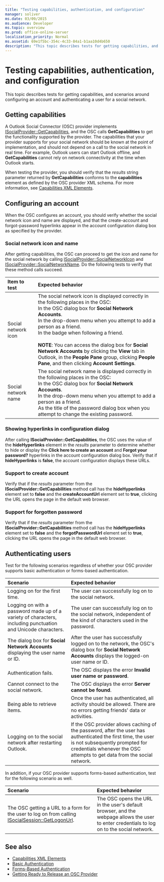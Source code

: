 ```yaml
---
title: "Testing capabilities, authentication, and configuration"
manager: soliver
ms.date: 03/09/2015
ms.audience: Developer
ms.topic: overview
ms.prod: office-online-server
localization_priority: Normal
ms.assetid: 69e1f5bc-354c-4c33-84a1-b1aa10d4b650
description: "This topic describes tests for getting capabilities, and scenarios around configuring an account and authenticating a user for a social network."
---
```


# Testing capabilities, authentication, and configuration

This topic describes tests for getting capabilities, and scenarios around configuring an account and authenticating a user for a social network.
  
## Getting capabilities

A Outlook Social Connector (OSC) provider implements [ISocialProvider::GetCapabilities](isocialprovider-getcapabilities.md), and the OSC calls **GetCapabilities** to get the functionality supported by the provider. The capabilities that your provider supports for your social network should be known at the point of implementation, and should not depend on a call to the social network in real time. For example, Outlook users can start Outlook offline, and **GetCapabilities** cannot rely on network connectivity at the time when Outlook starts. 
  
When testing the provider, you should verify that the  _results_ string parameter returned by **GetCapabilities** conforms to the **capabilities** element as defined by the OSC provider XML schema. For more information, see [Capabilities XML Elements](capabilities-xml-elements.md).
  
## Configuring an account

When the OSC configures an account, you should verify whether the social network icon and name are displayed, and that the create-account and forgot-password hyperlinks appear in the account configuration dialog box as specified by the provider.
  
### Social network icon and name

After getting capabilities, the OSC can proceed to get the icon and name for the social network by calling [ISocialProvider::SocialNetworkIcon](isocialprovider-socialnetworkicon.md) and [ISocialProvider::SocialNetworkName](isocialprovider-socialnetworkname.md). Do the following tests to verify that these method calls succeed.
  
|**Item to test**|**Expected behavior**|
|:-----|:-----|
|Social network icon  <br/> | The social network icon is displayed correctly in the following places in the OSC:  <br/>  In the OSC dialog box for **Social Network Accounts**.  <br/>  In the drop-down menu when you attempt to add a person as a friend.  <br/>  In the badge when following a friend.  <br/> <br/>**NOTE**:  You can access the dialog box for **Social Network Accounts** by clicking the **View** tab in Outlook, in the **People Pane** group, clicking **People Pane**, and then clicking **Account Settings**.           |
|Social network name  <br/> | The social network name is displayed correctly in the following places in the OSC:  <br/>  In the OSC dialog box for **Social Network Accounts**.  <br/>  In the drop-down menu when you attempt to add a person as a friend.  <br/>  As the title of the password dialog box when you attempt to change the existing password.  <br/> |
   
### Showing hyperlinks in configuration dialog

After calling **ISocialProvider::GetCapabilities**, the OSC uses the value of the **hideHyperlinks** element in the  _results_ parameter to determine whether to hide or display the **Click here to create an account** and **Forgot your password?** hyperlinks in the account configuration dialog box. Verify that if **hideHyperlinks** is **false**, the account configuration displays these URLs.
  
### Support to create account

Verify that if the  _results_ parameter from the **ISocialProvider::GetCapabilities** method call has the **hideHyperlinks** element set to **false** and the **createAccountUrl** element set to **true**, clicking the URL opens the page in the default web browser.
  
### Support for forgotten password

Verify that if the  _results_ parameter from the **ISocialProvider::GetCapabilities** method call has the **hideHyperlinks** element set to **false** and the **forgotPasswordUrl** element set to **true**, clicking the URL opens the page in the default web browser.
  
## Authenticating users

Test for the following scenarios regardless of whether your OSC provider supports basic authentication or forms-based authentication.
  
|**Scenario**|**Expected behavior**|
|:-----|:-----|
|Logging on for the first time.  <br/> |The user can successfully log on to the social network.  <br/> |
|Logging on with a password made up of a variety of characters, including punctuation and Unicode characters.  <br/> |The user can successfully log on to the social network, independent of the kind of characters used in the password.  <br/> |
|The dialog box for **Social Network Accounts** displaying the user name or ID.  <br/> |After the user has successfully logged on to the network, the OSC's dialog box for **Social Network Accounts** displays the logged-on user name or ID.  <br/> |
|Authentication fails.  <br/> |The OSC displays the error **Invalid user name or password**.  <br/> |
|Cannot connect to the social network.  <br/> |The OSC displays the error **Server cannot be found**.  <br/> |
|Being able to retrieve items.  <br/> |Once the user has authenticated, all activity should be allowed. There are no errors getting friends' data or activities.  <br/> |
|Logging on to the social network after restarting Outlook.  <br/> |If the OSC provider allows caching of the password, after the user has authenticated the first time, the user is not subsequently prompted for credentials whenever the OSC attempts to get data from the social network.  <br/> |
   
In addition, if your OSC provider supports forms-based authentication, test for the following scenario as well.
  
|**Scenario**|**Expected behavior**|
|:-----|:-----|
|The OSC getting a URL to a form for the user to log on from calling [ISocialSession::GetLogonUrl](isocialsession-getlogonurl.md).  <br/> |The OSC opens the URL in the user's default browser, and the webpage allows the user to enter credentials to log on to the social network.  <br/> |
   
## See also

- [Capabilities XML Elements](capabilities-xml-elements.md)  
- [Basic Authentication](basic-authentication.md) 
- [Forms-Based Authentication](forms-based-authentication.md)
- [Getting Ready to Release an OSC Provider](getting-ready-to-release-an-osc-provider.md)

